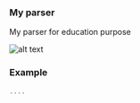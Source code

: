 ### My parser

My parser for education purpose 

![alt text]([\assets\image.png](https://github.com/Nikita-ukma/my_first_parser/blob/main/assets/image.png))

### Example

```rust
....
```
